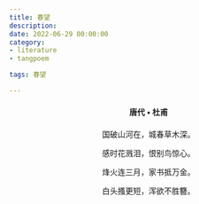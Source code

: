 ```yaml
---
title: 春望
description:
date: 2022-06-29 00:00:00
category:
- literature
- tangpoem

tags: 春望

---
```


<div id="poem-author">
唐代 • 杜甫
</div>
<div id="poem-body">
<p class="poem-paragraph">国破山河在，城春草木深。</p>
<p class="poem-paragraph">感时花溅泪，恨别鸟惊心。</p>
<p class="poem-paragraph">烽火连三月，家书抵万金。</p>
<p class="poem-paragraph">白头搔更短，浑欲不胜簪。</p>

</div>

<style>

#poem-author {
    width: 100%;
    text-align: center;
    margin: 20px 0;
    font-weight: bold;
}
#poem-body {
    width: 100%;
    text-align: center;
}
.poem-paragraph {
    font-family: "仿宋"
}

</style>